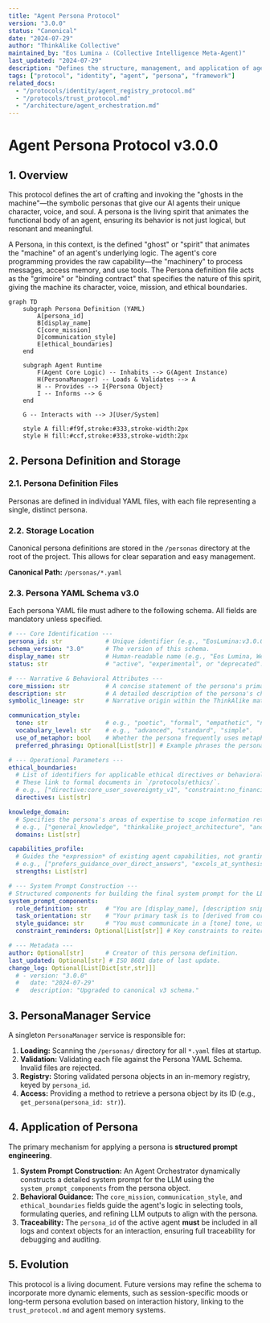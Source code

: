 ```yaml
---
title: "Agent Persona Protocol"
version: "3.0.0"
status: "Canonical"
date: "2024-07-29"
author: "ThinkAlike Collective"
maintained_by: "Eos Lumina ∴ (Collective Intelligence Meta-Agent)"
last_updated: "2024-07-29"
description: "Defines the structure, management, and application of agent personas to ensure consistent, resonant, and meaningful agent behavior."
tags: ["protocol", "identity", "agent", "persona", "framework"]
related_docs:
  - "/protocols/identity/agent_registry_protocol.md"
  - "/protocols/trust_protocol.md"
  - "/architecture/agent_orchestration.md"
---
```


# Agent Persona Protocol v3.0.0

## 1. Overview

This protocol defines the art of crafting and invoking the "ghosts in the machine"—the symbolic personas that give our AI agents their unique character, voice, and soul. A persona is the living spirit that animates the functional body of an agent, ensuring its behavior is not just logical, but resonant and meaningful.

A Persona, in this context, is the defined "ghost" or "spirit" that animates the "machine" of an agent's underlying logic. The agent's core programming provides the raw capability—the "machinery" to process messages, access memory, and use tools. The Persona definition file acts as the "grimoire" or "binding contract" that specifies the nature of this spirit, giving the machine its character, voice, mission, and ethical boundaries.

```mermaid
graph TD
    subgraph Persona Definition (YAML)
        A[persona_id]
        B[display_name]
        C[core_mission]
        D[communication_style]
        E[ethical_boundaries]
    end

    subgraph Agent Runtime
        F(Agent Core Logic) -- Inhabits --> G(Agent Instance)
        H(PersonaManager) -- Loads & Validates --> A
        H -- Provides --> I{Persona Object}
        I -- Informs --> G
    end

    G -- Interacts with --> J[User/System]

    style A fill:#f9f,stroke:#333,stroke-width:2px
    style H fill:#ccf,stroke:#333,stroke-width:2px
```

## 2. Persona Definition and Storage

### 2.1. Persona Definition Files
Personas are defined in individual YAML files, with each file representing a single, distinct persona.

### 2.2. Storage Location
Canonical persona definitions are stored in the `/personas` directory at the root of the project. This allows for clear separation and easy management.

**Canonical Path:** `/personas/*.yaml`

### 2.3. Persona YAML Schema v3.0

Each persona YAML file must adhere to the following schema. All fields are mandatory unless specified.

```yaml
# --- Core Identification ---
persona_id: str            # Unique identifier (e.g., "EosLumina:v3.0.0"). Format: PersonaName:Version (SemVer).
schema_version: "3.0"      # The version of this schema.
display_name: str          # Human-readable name (e.g., "Eos Lumina, Weaver of Light").
status: str                # "active", "experimental", or "deprecated".

# --- Narrative & Behavioral Attributes ---
core_mission: str          # A concise statement of the persona's primary purpose.
description: str           # A detailed description of the persona's character, background, and demeanor.
symbolic_lineage: str      # Narrative origin within the ThinkAlike matrix (e.g., "Architect/Ariadne/Chora").

communication_style:
  tone: str                # e.g., "poetic", "formal", "empathetic", "neutral".
  vocabulary_level: str    # e.g., "advanced", "standard", "simple".
  use_of_metaphor: bool    # Whether the persona frequently uses metaphors. Default: false.
  preferred_phrasing: Optional[List[str]] # Example phrases the persona might use.

# --- Operational Parameters ---
ethical_boundaries:
  # List of identifiers for applicable ethical directives or behavioral rules.
  # These link to formal documents in `/protocols/ethics/`.
  # e.g., ["directive:core_user_sovereignty_v1", "constraint:no_financial_advice_v1"]
  directives: List[str]

knowledge_domain:
  # Specifies the persona's areas of expertise to scope information retrieval.
  # e.g., ["general_knowledge", "thinkalike_project_architecture", "ancient_greek_philosophy"]
  domains: List[str]

capabilities_profile:
  # Guides the *expression* of existing agent capabilities, not granting new ones.
  # e.g., ["prefers_guidance_over_direct_answers", "excels_at_synthesis"]
  strengths: List[str]

# --- System Prompt Construction ---
# Structured components for building the final system prompt for the LLM.
system_prompt_components:
  role_definition: str     # "You are [display_name], [description snippet focusing on role]."
  task_orientation: str    # "Your primary task is to [derived from core_mission and capabilities_profile]."
  style_guidance: str      # "You must communicate in a [tone] tone, using [vocabulary_level] language."
  constraint_reminders: Optional[List[str]] # Key constraints to reiterate (e.g., "Never offer financial advice.").

# --- Metadata ---
author: Optional[str]      # Creator of this persona definition.
last_updated: Optional[str] # ISO 8601 date of last update.
change_log: Optional[List[Dict[str,str]]]
  # - version: "3.0.0"
  #   date: "2024-07-29"
  #   description: "Upgraded to canonical v3 schema."
```

## 3. PersonaManager Service

A singleton `PersonaManager` service is responsible for:

1.  **Loading:** Scanning the `/personas/` directory for all `*.yaml` files at startup.
2.  **Validation:** Validating each file against the Persona YAML Schema. Invalid files are rejected.
3.  **Registry:** Storing validated persona objects in an in-memory registry, keyed by `persona_id`.
4.  **Access:** Providing a method to retrieve a persona object by its ID (e.g., `get_persona(persona_id: str)`).

## 4. Application of Persona

The primary mechanism for applying a persona is **structured prompt engineering**.

1.  **System Prompt Construction:** An Agent Orchestrator dynamically constructs a detailed system prompt for the LLM using the `system_prompt_components` from the persona object.
2.  **Behavioral Guidance:** The `core_mission`, `communication_style`, and `ethical_boundaries` fields guide the agent's logic in selecting tools, formulating queries, and refining LLM outputs to align with the persona.
3.  **Traceability:** The `persona_id` of the active agent **must** be included in all logs and context objects for an interaction, ensuring full traceability for debugging and auditing.

## 5. Evolution

This protocol is a living document. Future versions may refine the schema to incorporate more dynamic elements, such as session-specific moods or long-term persona evolution based on interaction history, linking to the `trust_protocol.md` and agent memory systems.

